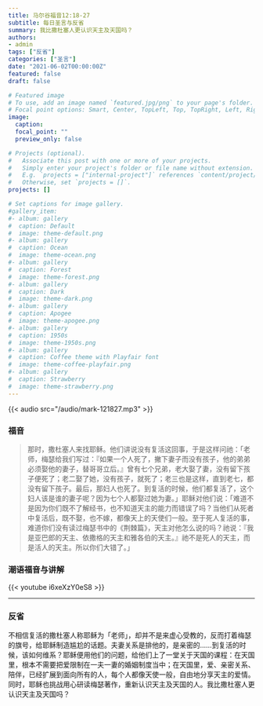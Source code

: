 ```yaml
---
title: 马尔谷福音12:18-27
subtitle: 每日圣言与反省
summary: 我比撒杜塞人更认识天主及天国吗？
authors:
- admin
tags: ["反省"]
categories: ["圣言"]
date: "2021-06-02T00:00:00Z"
featured: false
draft: false

# Featured image
# To use, add an image named `featured.jpg/png` to your page's folder.
# Focal point options: Smart, Center, TopLeft, Top, TopRight, Left, Right, BottomLeft, Bottom, BottomRight
image:
  caption:
  focal_point: ""
  preview_only: false

# Projects (optional).
#   Associate this post with one or more of your projects.
#   Simply enter your project's folder or file name without extension.
#   E.g. `projects = ["internal-project"]` references `content/project/deep-learning/index.md`.
#   Otherwise, set `projects = []`.
projects: []

# Set captions for image gallery.
#gallery_item:
#- album: gallery
#  caption: Default
#  image: theme-default.png
#- album: gallery
#  caption: Ocean
#  image: theme-ocean.png
#- album: gallery
#  caption: Forest
#  image: theme-forest.png
#- album: gallery
#  caption: Dark
#  image: theme-dark.png
#- album: gallery
#  caption: Apogee
#  image: theme-apogee.png
#- album: gallery
#  caption: 1950s
#  image: theme-1950s.png
#- album: gallery
#  caption: Coffee theme with Playfair font
#  image: theme-coffee-playfair.png
#- album: gallery
#  caption: Strawberry
#  image: theme-strawberry.png
---
```


{{< audio src="/audio/mark-121827.mp3" >}}

### 福音
> 那时，撒杜塞人来找耶稣。他们讲说没有复活这回事，于是这样问祂：「老师，梅瑟给我们写过：『如果一个人死了，撇下妻子而没有孩子，他的弟弟必须娶他的妻子，替哥哥立后。』曾有七个兄弟，老大娶了妻，没有留下孩子便死了；老二娶了她，没有孩子，就死了；老三也是这样，直到老七，都没有留下孩子。最后，那妇人也死了。到复活的时候，他们都复活了，这个妇人该是谁的妻子呢？因为七个人都娶过她为妻。」耶稣对他们说：「难道不是因为你们既不了解经书，也不知道天主的能力而错误了吗？当他们从死者中复活后，既不娶，也不嫁，都像天上的天使们一般。至于死人复活的事，难道你们没有读过梅瑟书中的《荆棘篇》，天主对他怎么说的吗？祂说：『我是亚巴郎的天主、依撒格的天主和雅各伯的天主。』祂不是死人的天主，而是活人的天主。所以你们大错了。」

### 潮语福音与讲解
{{< youtube i6xeXzY0eS8 >}}

---
### 反省
不相信复活的撒杜塞人称耶稣为「老师」，却并不是来虚心受教的，反而打着梅瑟的旗号，给耶稣制造尴尬的话题。夫妻关系是排他的，是亲密的……到复活的时候，该如何维系？耶稣便用他们的问题，给他们上了一堂关于天国的课程：在天国里，根本不需要把爱限制在一夫一妻的婚姻制度当中；在天国里，爱、亲密关系、陪伴，已经扩展到面向所有的人，每个人都像天使一般，自由地分享天主的爱情。同时，耶稣也挑战用心研读梅瑟著作，重新认识天主及天国的人。我比撒杜塞人更认识天主及天国吗？
